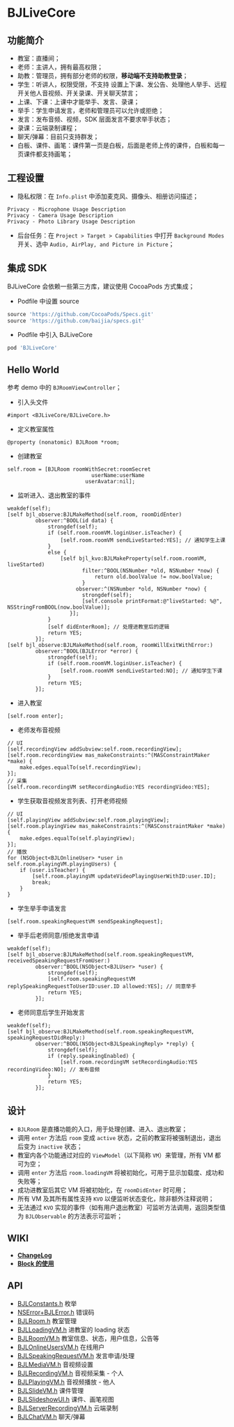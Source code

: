 BJLiveCore
==========

## 功能简介

- 教室：直播间；
- 老师：主讲人，拥有最高权限；
- 助教：管理员，拥有部分老师的权限，**移动端不支持助教登录**；
- 学生：听讲人，权限受限，不支持 设置上下课、发公告、处理他人举手、远程开关他人音视频、开关录课、开关聊天禁言；
- 上课、下课：上课中才能举手、发言、录课；
- 举手：学生申请发言，老师和管理员可以允许或拒绝；
- 发言：发布音频、视频，SDK 层面发言不要求举手状态；
- 录课：云端录制课程；
- 聊天/弹幕：目前只支持群发；
- 白板、课件、画笔：课件第一页是白板，后面是老师上传的课件，白板和每一页课件都支持画笔；

## 工程设置

- 隐私权限：在 `Info.plist` 中添加麦克风、摄像头、相册访问描述；
```
Privacy - Microphone Usage Description
Privacy - Camera Usage Description
Privacy - Photo Library Usage Description
```
- 后台任务：在 `Project > Target > Capabilities` 中打开 `Background Modes` 开关、选中 `Audio, AirPlay, and Picture in Picture`；

## 集成 SDK

BJLiveCore 会依赖一些第三方库，建议使用 CocoaPods 方式集成；
- Podfile 中设置 source
```ruby
source 'https://github.com/CocoaPods/Specs.git'
source 'https://github.com/baijia/specs.git'
```
- Podfile 中引入 BJLiveCore
```ruby
pod 'BJLiveCore'
```

## Hello World

参考 demo 中的 `BJRoomViewController`；
- 引入头文件
```objc
#import <BJLiveCore/BJLiveCore.h>
```
- 定义教室属性
```objc
@property (nonatomic) BJLRoom *room;
```
- 创建教室
```objc
self.room = [BJLRoom roomWithSecret:roomSecret
                           userName:userName
                         userAvatar:nil];
```
- 监听进入、退出教室的事件
```objc
weakdef(self);
[self bjl_observe:BJLMakeMethod(self.room, roomDidEnter)
         observer:^BOOL(id data) {
             strongdef(self);
             if (self.room.roomVM.loginUser.isTeacher) {
                 [self.room.roomVM sendLiveStarted:YES]; // 通知学生上课
             }
             else {
                 [self bjl_kvo:BJLMakeProperty(self.room.roomVM, liveStarted)
                        filter:^BOOL(NSNumber *old, NSNumber *now) {
                            return old.boolValue != now.boolValue;
                        }
                      observer:^(NSNumber *old, NSNumber *now) {
                        strongdef(self);
                        [self.console printFormat:@"liveStarted: %@", NSStringFromBOOL(now.boolValue)];
                    }];
             }
             [self didEnterRoom]; // 处理进教室后的逻辑
             return YES;
         }];
[self bjl_observe:BJLMakeMethod(self.room, roomWillExitWithError:)
         observer:^BOOL(BJLError *error) {
             strongdef(self);
             if (self.room.roomVM.loginUser.isTeacher) {
                 [self.room.roomVM sendLiveStarted:NO]; // 通知学生下课
             }
             return YES;
         }];
```
- 进入教室
```objc
[self.room enter];
```
- 老师发布音视频
```objc
// UI
[self.recordingView addSubview:self.room.recordingView];
[self.room.recordingView mas_makeConstraints:^(MASConstraintMaker *make) {
    make.edges.equalTo(self.recordingView);
}];
// 采集
[self.room.recordingVM setRecordingAudio:YES recordingVideo:YES];
```
- 学生获取音视频发言列表、打开老师视频
```objc
// UI
[self.playingView addSubview:self.room.playingView];
[self.room.playingView mas_makeConstraints:^(MASConstraintMaker *make) {
    make.edges.equalTo(self.playingView);
}];
// 播放
for (NSObject<BJLOnlineUser> *user in self.room.playingVM.playingUsers) {
    if (user.isTeacher) {
        [self.room.playingVM updateVideoPlayingUserWithID:user.ID];
        break;
    }
}
```
- 学生举手申请发言
```objc
[self.room.speakingRequestVM sendSpeakingRequest];
```
- 举手后老师同意/拒绝发言申请
```objc
weakdef(self);
[self bjl_observe:BJLMakeMethod(self.room.speakingRequestVM, receivedSpeakingRequestFromUser:)
         observer:^BOOL(NSObject<BJLUser> *user) {
             strongdef(self);
             [self.room.speakingRequestVM replySpeakingRequestToUserID:user.ID allowed:YES]; // 同意举手
             return YES;
         }];
```
- 老师同意后学生开始发言
```objc
weakdef(self);
[self bjl_observe:BJLMakeMethod(self.room.speakingRequestVM, speakingRequestDidReply:)
         observer:^BOOL(NSObject<BJLSpeakingReply> *reply) {
             strongdef(self);
             if (reply.speakingEnabled) {
                 [self.room.recordingVM setRecordingAudio:YES recordingVideo:NO]; // 发布音频
             }
             return YES;
         }];
```

## 设计

- `BJLRoom` 是直播功能的入口，用于处理创建、进入、退出教室；
- 调用 `enter` 方法后 `room` 变成 `active` 状态，之前的教室将被强制退出，退出后变为 `inactive` 状态；
- 教室内各个功能通过对应的 `ViewModel`（以下简称 `VM`）来管理，所有 VM 都可为空；
- 调用 `enter` 方法后 `room.loadingVM` 将被初始化，可用于显示加载度、成功和失败等；
- 成功进教室后其它 VM 将被初始化，在 `roomDidEnter` 时可用；
- 所有 VM 及其所有属性支持 `KVO` 以便监听状态变化，除非额外注释说明；
- 无法通过 `KVO` 实现的事件（如有用户退出教室）可监听方法调用，返回类型值为 `BJLObservable` 的方法表示可监听；

## WIKI

- **[ChangeLog](./wiki/CHANGELOG.md)**
- **[Block 的使用](./wiki/blocks.md)**

## API

- [BJLConstants.h](./BJLiveCore/Headers/BJLConstants.h) 枚举
- [NSError+BJLError.h](./BJLiveCore/Headers/NSError+BJLError.h) 错误码
- [BJLRoom.h](./BJLiveCore/Headers/BJLRoom.h) 教室管理
- [BJLLoadingVM.h](./BJLiveCore/Headers/BJLLoadingVM.h) 进教室的 loading 状态
- [BJLRoomVM.h](./BJLiveCore/Headers/BJLRoomVM.h) 教室信息、状态，用户信息，公告等
- [BJLOnlineUsersVM.h](./BJLiveCore/Headers/BJLOnlineUsersVM.h) 在线用户
- [BJLSpeakingRequestVM.h](./BJLiveCore/Headers/BJLSpeakingRequestVM.h) 发言申请/处理
- [BJLMediaVM.h](./BJLiveCore/Headers/BJLMediaVM.h) 音视频设置
- [BJLRecordingVM.h](./BJLiveCore/Headers/BJLRecordingVM.h) 音视频采集 - 个人
- [BJLPlayingVM.h](./BJLiveCore/Headers/BJLPlayingVM.h) 音视频播放 - 他人
- [BJLSlideVM.h](./BJLiveCore/Headers/BJLSlideVM.h) 课件管理
- [BJLSlideshowUI.h](./BJLiveCore/Headers/BJLSlideshowUI.h) 课件、画笔视图
- [BJLServerRecordingVM.h](./BJLiveCore/Headers/BJLServerRecordingVM.h) 云端录制
- [BJLChatVM.h](./BJLiveCore/Headers/BJLChatVM.h) 聊天/弹幕

